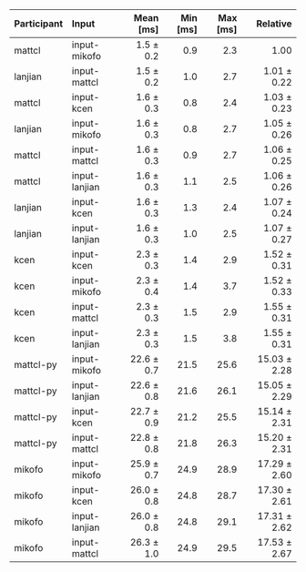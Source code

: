 | Participant | Input | Mean [ms] | Min [ms] | Max [ms] | Relative |
|:---|:---|---:|---:|---:|---:|
| mattcl | input-mikofo | 1.5 ± 0.2 | 0.9 | 2.3 | 1.00 |
| lanjian | input-mattcl | 1.5 ± 0.2 | 1.0 | 2.7 | 1.01 ± 0.22 |
| mattcl | input-kcen | 1.6 ± 0.3 | 0.8 | 2.4 | 1.03 ± 0.23 |
| lanjian | input-mikofo | 1.6 ± 0.3 | 0.8 | 2.7 | 1.05 ± 0.26 |
| mattcl | input-mattcl | 1.6 ± 0.3 | 0.9 | 2.7 | 1.06 ± 0.25 |
| mattcl | input-lanjian | 1.6 ± 0.3 | 1.1 | 2.5 | 1.06 ± 0.26 |
| lanjian | input-kcen | 1.6 ± 0.3 | 1.3 | 2.4 | 1.07 ± 0.24 |
| lanjian | input-lanjian | 1.6 ± 0.3 | 1.0 | 2.5 | 1.07 ± 0.27 |
| kcen | input-kcen | 2.3 ± 0.3 | 1.4 | 2.9 | 1.52 ± 0.31 |
| kcen | input-mikofo | 2.3 ± 0.4 | 1.4 | 3.7 | 1.52 ± 0.33 |
| kcen | input-mattcl | 2.3 ± 0.3 | 1.5 | 2.9 | 1.55 ± 0.31 |
| kcen | input-lanjian | 2.3 ± 0.3 | 1.5 | 3.8 | 1.55 ± 0.31 |
| mattcl-py | input-mikofo | 22.6 ± 0.7 | 21.5 | 25.6 | 15.03 ± 2.28 |
| mattcl-py | input-lanjian | 22.6 ± 0.8 | 21.6 | 26.1 | 15.05 ± 2.29 |
| mattcl-py | input-kcen | 22.7 ± 0.9 | 21.2 | 25.5 | 15.14 ± 2.31 |
| mattcl-py | input-mattcl | 22.8 ± 0.8 | 21.8 | 26.3 | 15.20 ± 2.31 |
| mikofo | input-mikofo | 25.9 ± 0.7 | 24.9 | 28.9 | 17.29 ± 2.60 |
| mikofo | input-kcen | 26.0 ± 0.8 | 24.8 | 28.7 | 17.30 ± 2.61 |
| mikofo | input-lanjian | 26.0 ± 0.8 | 24.8 | 29.1 | 17.31 ± 2.62 |
| mikofo | input-mattcl | 26.3 ± 1.0 | 24.9 | 29.5 | 17.53 ± 2.67 |
